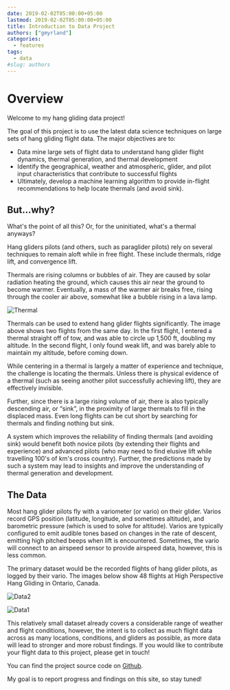 ```yaml
---
date: 2019-02-02T05:00:00+05:00
lastmod: 2019-02-02T05:00:00+05:00
title: Introduction to Data Project
authors: ["gmyrland"]
categories:
  - features
tags:
  - data
#slug: authors
---
```


# Overview

Welcome to my hang gliding data project!

The goal of this project is to use the latest data science techniques on large sets of hang gliding flight data.
The major objectives are to:

- Data mine large sets of flight data to understand hang glider flight dynamics, thermal generation, and thermal development
- Identify the geographical, weather and atmospheric, glider, and pilot input characteristics that contribute to successful flights
- Ultimately, develop a machine learning algorithm to provide in-flight recommendations to help locate thermals (and avoid sink).

## But...why?

What's the point of all this?
Or, for the uninitiated, what's a thermal anyways?

Hang gliders pilots (and others, such as paraglider pilots) rely on several techniques to remain aloft while in free flight.
These include thermals, ridge lift, and convergence lift.

Thermals are rising columns or bubbles of air.
They are caused by solar radiation heating the ground, which causes this air near the ground to become warmer.
Eventually, a mass of the warmer air breaks free, rising through the cooler air above, somewhat like a bubble rising in a lava lamp.

![Thermal](/data/img/thermal.png)

Thermals can be used to extend hang glider flights significantly.
The image above shows two flights from the same day.
In the first flight, I entered a thermal straight off of tow, and was able to circle up 1,500 ft, doubling my altitude.
In the second flight, I only found weak lift, and was barely able to maintain my altitude, before coming down.

While centering in a thermal is largely a matter of experience and technique, the challenge is locating the thermals.
Unless there is physical evidence of a thermal (such as seeing another pilot successfully achieving lift), they are effectively invisible.

Further, since there is a large rising volume of air, there is also typically descending air, or “sink”, in the proximity of large thermals to fill in the displaced mass.
Even long flights can be cut short by searching for thermals and finding nothing but sink.

A system which improves the reliability of finding thermals (and avoiding sink) would benefit both novice pilots (by extending their flights and experience) and advanced pilots (who may need to find elusive lift while travelling 100's of km's cross country).
Further, the predictions made by such a system may lead to insights and improve the understanding of thermal generation and development.

## The Data

Most hang glider pilots fly with a variometer (or vario) on their glider.
Varios record GPS position (latitude, longitude, and sometimes altitude), and barometric pressure (which is used to solve for altitude).
Varios are typically configured to emit audible tones based on changes in the rate of descent, emitting high pitched beeps when lift is encountered.
Sometimes, the vario will connect to an airspeed sensor to provide airspeed data, however, this is less common.

The primary dataset would be the recorded flights of hang glider pilots, as logged by their vario.
The images below show 48 flights at High Perspective Hang Gliding in Ontario, Canada.

![Data2](/data/img/screenshot11.png)

![Data1](/data/img/screenshot7.png)

This relatively small dataset already covers a considerable range of weather and flight conditions, however, the intent is to collect as much flight data across as many locations, conditions, and gliders as possible, as more data will lead to stronger and more robust findings.
If you would like to contribute your flight data to this project, please get in touch!

You can find the project source code on [Github](https://github.com/gmyrland/hang-glider-machine-learning).

My goal is to report progress and findings on this site, so stay tuned!
